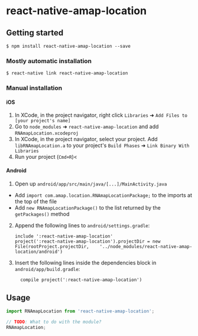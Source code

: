 
# react-native-amap-location

## Getting started

`$ npm install react-native-amap-location --save`

### Mostly automatic installation

`$ react-native link react-native-amap-location`

### Manual installation


#### iOS

1. In XCode, in the project navigator, right click `Libraries` ➜ `Add Files to [your project's name]`
2. Go to `node_modules` ➜ `react-native-amap-location` and add `RNAmapLocation.xcodeproj`
3. In XCode, in the project navigator, select your project. Add `libRNAmapLocation.a` to your project's `Build Phases` ➜ `Link Binary With Libraries`
4. Run your project (`Cmd+R`)<

#### Android

1. Open up `android/app/src/main/java/[...]/MainActivity.java`
  - Add `import com.amap.location.RNAmapLocationPackage;` to the imports at the top of the file
  - Add `new RNAmapLocationPackage()` to the list returned by the `getPackages()` method
2. Append the following lines to `android/settings.gradle`:
  	```
  	include ':react-native-amap-location'
  	project(':react-native-amap-location').projectDir = new File(rootProject.projectDir, 	'../node_modules/react-native-amap-location/android')
  	```
3. Insert the following lines inside the dependencies block in `android/app/build.gradle`:
  	```
      compile project(':react-native-amap-location')
  	```


## Usage
```javascript
import RNAmapLocation from 'react-native-amap-location';

// TODO: What to do with the module?
RNAmapLocation;
```
  